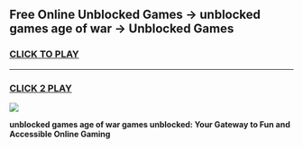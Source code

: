 
## Free Online Unblocked Games → unblocked games age of war → Unblocked Games
<h3>
<a href="https://premium.freeplayer.one?title=unblocked_games_age_of_war&ref=21F">CLICK TO PLAY</a></h3>
<hr>

<h3>
<a href="https://premium.freeplayer.one?title=unblocked_games_age_of_war&ref=21F">CLICK 2 PLAY</a>
  
</h3>

<a href="https://premium.freeplayer.one?title=unblocked_games_age_of_war&ref=21F/"><img src="https://clearcache.store/games.png"></a>


**unblocked games age of war games unblocked: Your Gateway to Fun and Accessible Online Gaming**
